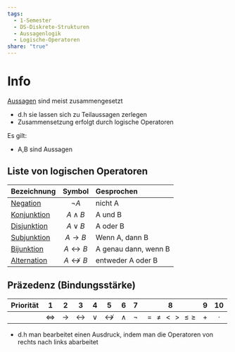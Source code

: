 ```yaml
---
tags:
  - 1-Semester
  - DS-Diskrete-Strukturen
  - Aussagenlogik
  - Logische-Operatoren
share: "true"
---
```

# Info

[Aussagen](../Aussagen-und-Aussageformen.md#aussagen) sind meist zusammengesetzt 
- d.h sie lassen sich zu Teilaussagen zerlegen
- Zusammensetzung erfolgt durch logische Operatoren

Es gilt:
- A,B sind Aussagen

## Liste von logischen Operatoren

| Bezeichnung     |         Symbol         | Gesprochen                                     |
| --------------- |:----------------------:|:---------------------------------------------- |
| [Negation](./Negation.md#)    |       $\lnot A$        | nicht A                                        |
| [Konjunktion](./Konjunktion.md#) |      $A \land B$       | A und B                                        |
| [Disjunktion](./Disjunktion.md#) |       $A \lor B$       | A oder B                                       |
| [Subjunktion](./Subjunktion.md#) |   $A \rightarrow B$    | Wenn A, dann B                                 |
| [Bijunktion](./Bijunktion.md#)  | $A \leftrightarrow B$  | A genau dann, wenn B                           |
| [Alternation](./Alternation.md#) | $A \nleftrightarrow B$ | entweder A oder B                              |

## Präzedenz (Bindungsstärke)

| Priorität |         1         |       2       |         3         | 4      | 5                     | 6       |    7    | 8                  | 9   | 10      |
|:---------:|:-----------------:|:-------------:|:-----------------:|:------:|:---------------------:|:-------:|:-------:|:------------------:|:---:|:-------:|
|           | $\Leftrightarrow$ | $\rightarrow$ | $\leftrightarrow$ | $\lor$ | $\not\leftrightarrow$ | $\land$ | $\lnot$ | $=\not =  < > \leq \geq$ | $+$ | $\cdot$ |

- d.h man bearbeitet einen Ausdruck, indem man die Operatoren von rechts nach links abarbeitet

